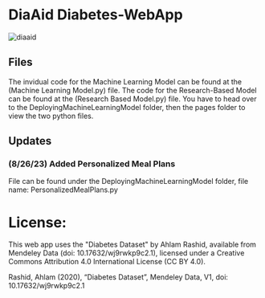 # DiaAid Diabetes-WebApp 

![diaaid](https://github.com/sbal06/Diabetes-WebApp/assets/101956177/cdcb507d-01da-4087-b372-66d3dfce69a4)

## Files
The invidual code for the Machine Learning Model can be found at the (Machine Learning Model.py) file. The code for the Research-Based Model can be found at the (Research Based Model.py) file. You have to head over to the DeployingMachineLearningModel folder, then the pages folder to view the two python files. 

## Updates
### (8/26/23) Added Personalized Meal Plans
File can be found under the DeployingMachineLearningModel folder, file name: PersonalizedMealPlans.py


# License:
This web app uses the "Diabetes Dataset" by Ahlam Rashid, available from Mendeley Data (doi: 10.17632/wj9rwkp9c2.1), licensed under a Creative Commons Attribution 4.0 International License (CC BY 4.0).

Rashid, Ahlam (2020), “Diabetes Dataset”, Mendeley Data, V1, doi: 10.17632/wj9rwkp9c2.1
